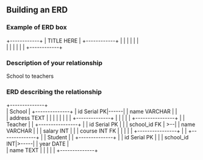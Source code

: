 ## Building an ERD 

### Example of ERD box

+------------+
| TITLE HERE |
+------------+
|            |
|            |
|            |      
|            |
|            |
|            |
+------------+

### Description of your relationship
School to teachers

### ERD describing the relationship

+--------------+                
| School       |
+--------------+
| id  Serial PK|------|
| name VARCHAR |      |  
| address TEXT |      |
|              |      |
|              |      |
+--------------+      |
                      |
                      |
                      |
                      |
+----------------+    |
| Teacher        |    |
+----------------+    |
| id Serial PK   |    |
| school_id  FK  | >--|
| name   VARCHAR |    | 
| salary  INT    |    |
| course  INT FK |    |
|                |    |
+----------------+    |
                      |
+--------------+      |
| Student      |      |
+--------------+      |
| id Serial PK |      |
| school_id INT|>-----|
| year DATE    |      
| name TEXT    |
|              |
|              |
+--------------+